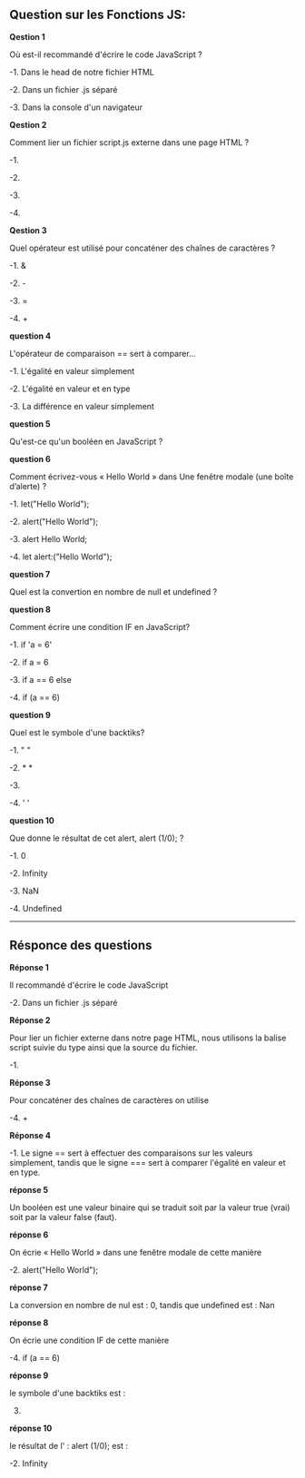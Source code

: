 ## Question sur les Fonctions JS:


**Qestion 1**

Où est-il recommandé d'écrire le code JavaScript ?

-1. Dans le head de notre fichier HTML

-2. Dans un fichier .js séparé

-3. Dans la console d'un navigateur



**Qestion 2**

Comment lier un fichier script.js externe dans une page HTML ?

-1. <script type="text/javascript" src="script.js"> </script>

-2. <javascript content="script.js"> </javascript>

-3. <script http-equiv="text/javascript" src="script.js"> </script>

-4. <script type="text/javascript" content="script.js"> </script>



**Qestion 3**

Quel opérateur est utilisé pour concaténer des chaînes de caractères ? 

-1. &

-2. -

-3. =

-4. +



**question 4**

L'opérateur de comparaison == sert à comparer...

-1. L'égalité en valeur simplement

-2. L'égalité en valeur et en type

-3. La différence en valeur simplement



**question 5**

Qu'est-ce qu'un booléen en JavaScript ?



**question 6**

Comment écrivez-vous « Hello World » dans Une fenêtre modale (une boîte d’alerte) ?

-1. let("Hello World");

-2. alert("Hello World");

-3. alert Hello World;

-4. let alert:("Hello World");


**question 7**

Quel est la convertion en nombre de null et undefined ?


**question 8**

Comment écrire une condition IF en JavaScript?

-1. if 'a = 6' 

-2. if a = 6

-3. if a == 6 else

-4. if (a == 6)


**question 9**

Quel est le symbole d'une backtiks?

-1. " "

-2. * *

-3. ` `

-4. ' '


**question 10**

Que donne le résultat de cet alert,  alert (1/0);  ?

-1. 0

-2. Infinity

-3. NaN

-4. Undefined


---


## Résponce des questions


**Réponse 1**

Il recommandé d'écrire le code JavaScript

-2. Dans un fichier .js séparé


**Réponse 2**

Pour lier un fichier externe dans notre page HTML, nous utilisons 
la balise script suivie du type ainsi que la source du fichier.

-1.<script type="text/javascript" src="script.js"> </script>



**Réponse 3**

Pour concaténer des chaînes de caractères on utilise

-4. +


**Réponse 4**

-1. Le signe == sert à effectuer des comparaisons sur les valeurs simplement, tandis que le 
signe === sert à comparer l'égalité en valeur et en type.



**réponse 5**

Un booléen est une valeur binaire qui se traduit soit par la valeur true (vrai) soit par la 
valeur false (faut).



**réponse 6**

On écrie « Hello World » dans une fenêtre modale de cette manière

-2. alert("Hello World");



**réponse 7**

La conversion en nombre de nul est : 0, 
tandis que undefined est : Nan


**réponse 8**

On écrie une condition IF de cette manière 

-4. if (a == 6)


**réponse 9**

le symbole d'une backtiks est : 

3. ` `


**réponse 10**

le résultat de l' : alert (1/0); est :

-2. Infinity